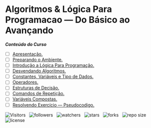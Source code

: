 <!-- TITLE -->
# Algoritmos & Lógica Para Programacao — Do Básico ao Avançando

***Conteúdo do Curso***

* [ ] [Apresentação.](https://github.com/Devsgeeknerd/mod-apr-alg-log-par-pro-bas-ava "Ver módulo")
* [ ] [Preparando o Ambiente.](https://github.com/Devsgeeknerd/mod-pre-amb-alg-log-par-pro-bas-ava "ver modulo")
* [ ] [Introdução a Lógica Para Programação.](https://github.com/Devsgeeknerd/mod-int-log-par-pro-alg-log-par-pro-bas-ava "Ver modulo")
* [ ] [Desvendando Algoritmos.](https://github.com/Devsgeeknerd/mod-des-alg-alg-log-par-pro-bas-ava "Ver modulo")
* [ ] [Constantes, Variáveis e Tipo de Dados.](https://github.com?Devsgeeknerd/mod-con-var-tip-dad-alg-log-par-pro-bas-ava "Ver modulo")
* [ ] [Operadores.](https://github.com/Desvgeeknerd/mod-ope-alg-log-par-pro-bas-ava "Ver modulo")
* [ ] [Estruturas de Decisão.](https://girhub.com?Desvgeeknerd/mod-est-dec-alg-log-par-pro-bas-ava "Ver modulo")
* [ ] [Comandos de Repetição.](https://github.com/Devsgeeknerd/mod-com-rep-alg-log-par-pro-bas-ava "Ver modulo")
* [ ] [Variáveis Compostas.](https://github.com/Devsgeeknerd/mod-var-com-alg-log-par-pro-bas-ava "ver modulo")
* [ ] [Resolvendo Exercício — Pseudocodigo.](https://github.com/Devsgeeknerd/mod-res-exe-pse-alg-log-par-pro-bas-ava "Ver modulo")
<!-- * [ ] [Resolvendo Algoritmos — Linguagem C.](https://github.com/Devsgeeknerd/mod-res-alg-lin-c-alg-log-par-pro-bas-ava "Ver modulo") -->
<!-- * [ ] [Resolvendo Algoritmos — Linguagem Java.](https://github.com/Devsfgeeknerd/mod-res-alg-lin-jav-alg-log-par-pro-bas-ava "Ver modulo") -->
<!-- * [ ] [Resolvendo Algoritmos — Linguagem Python.](https://github.com/Devsgeeknerd/mod-res-alg-lin-pyt-alg-log-par-pro-bas-ava "Ver modulo") -->
<!-- * [ ] [Resolvendo Algoritmos — Linguagem Scratch.](https://github.com/Devsgeeknerd/mod-res-alg-lin-scr-alg-log-par-pro-bas-ava "Ver modulo") -->
<!-- * [ ] [Resolvendo Algoritmos — Linguagem Potigol.](https://github.com/Devsgeeknerd/mod-res-alg-lin-pot-alg-log-par-pro-bas-ava "Ver modulo") -->

![Visitors](https://api.visitorbadge.io/api/visitors?path=Devsgeeknerd%2Fcur-alg-log-par-pro-bas-ava&label=VISITANTES&labelColor=%23f9e64f&countColor=%23008000&style=plastic "Total de Visitas")
&nbsp;
![followers](https://img.shields.io/github/followers/Devsgeeknerd?style=plastic&label=SEGUIDORES&labelColor=f9e64f "Total de Seguidores")
&nbsp;
![watchers](https://img.shields.io/github/watchers/Devsgeeknerd/cur-alg-log-par-pro-bas-ava?style=plastic&label=OBSERVADORES&labelColor=f9e64f "Total de Observadores")
&nbsp;
![stars](https://img.shields.io/github/stars/Devsgeeknerd/cur-alg-log-par-pro-bas-ava?style=plastic&label=ESTRELAS&labelColor=f9e64f "Total de Estrelas Recebidas")
&nbsp;
![forks](https://img.shields.io/github/forks/Devsgeeknerd/cur-alg-log-par-pro-bas-ava?style=plastic&label=BIFURCAÇÕES&labelColor=f9e64f "Total de Bifurcações")
&nbsp;
![repo size](https://img.shields.io/github/repo-size/Devsgeeknerd/cur-alg-log-par-pro-bas-ava?style=plastic&label=TAMANHO&labelColor=f9e64f "Tamanho do Repositório")
&nbsp;
![license](https://img.shields.io/github/license/Devsgeeknerd/cur-alg-log-par-pro-bas-ava?style=plastic&label=LICENÇA&labelColor=f9e64f "Licença do Repositório")

